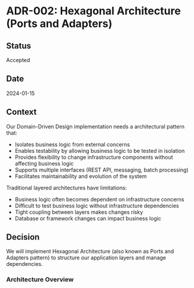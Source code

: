 # ADR-002: Hexagonal Architecture (Ports and Adapters)

## Status
Accepted

## Date
2024-01-15

## Context

Our Domain-Driven Design implementation needs a architectural pattern that:
- Isolates business logic from external concerns
- Enables testability by allowing business logic to be tested in isolation
- Provides flexibility to change infrastructure components without affecting business logic
- Supports multiple interfaces (REST API, messaging, batch processing)
- Facilitates maintainability and evolution of the system

Traditional layered architectures have limitations:
- Business logic often becomes dependent on infrastructure concerns
- Difficult to test business logic without infrastructure dependencies
- Tight coupling between layers makes changes risky
- Database or framework changes can impact business logic

## Decision

We will implement Hexagonal Architecture (also known as Ports and Adapters pattern) to structure our application layers and manage dependencies.

### Architecture Overview

